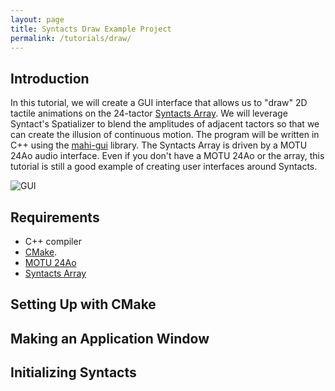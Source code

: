 ```yaml
---
layout: page
title: Syntacts Draw Example Project
permalink: /tutorials/draw/
---
```


## Introduction

In this tutorial, we will create a GUI interface that allows us to "draw" 2D tactile animations on the 24-tactor [Syntacts Array](/hardware). We will leverage Syntact's Spatializer to blend the amplitudes of adjacent tactors so that we can create the illusion of continuous motion. The program will be written in C++ using the [mahi-gui](https://github.com/mahilab/mahi-gui) library. The Syntacts Array is driven by a MOTU 24Ao audio interface. Even if you don't have a MOTU 24Ao or the array, this tutorial is still a good example of creating user interfaces around Syntacts.

![GUI](https://raw.githubusercontent.com/wiki/mahilab/Syntacts/images/tut-draw/draw.gif)

## Requirements

- C++ compiler
- [CMake](https://cmake.org/).
- [MOTU 24Ao](https://motu.com/products/avb/24ai-24ao)
- [Syntacts Array](/hardware)

## Setting Up with CMake


## Making an Application Window


## Initializing Syntacts
